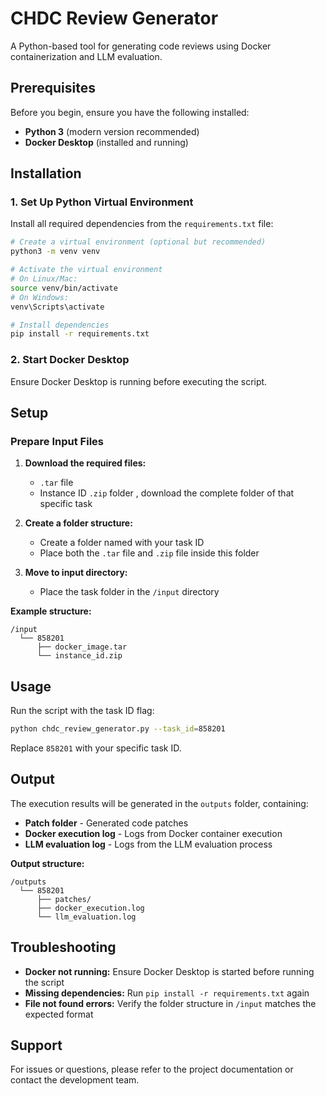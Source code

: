 # CHDC Review Generator

A Python-based tool for generating code reviews using Docker containerization and LLM evaluation.

## Prerequisites

Before you begin, ensure you have the following installed:

- **Python 3** (modern version recommended)
- **Docker Desktop** (installed and running)

## Installation

### 1. Set Up Python Virtual Environment

Install all required dependencies from the `requirements.txt` file:

```bash
# Create a virtual environment (optional but recommended)
python3 -m venv venv

# Activate the virtual environment
# On Linux/Mac:
source venv/bin/activate
# On Windows:
venv\Scripts\activate

# Install dependencies
pip install -r requirements.txt
```

### 2. Start Docker Desktop

Ensure Docker Desktop is running before executing the script.

## Setup

### Prepare Input Files

1. **Download the required files:**
    - `.tar` file
    - Instance ID `.zip` folder , download the complete folder of that specific task 

2. **Create a folder structure:**
    - Create a folder named with your task ID
    - Place both the `.tar` file and `.zip` file inside this folder

3. **Move to input directory:**
    - Place the task folder in the `/input` directory

**Example structure:**
```
/input
  └── 858201
      ├── docker_image.tar
      └── instance_id.zip
```

## Usage

Run the script with the task ID flag:

```bash
python chdc_review_generator.py --task_id=858201
```

Replace `858201` with your specific task ID.

## Output

The execution results will be generated in the `outputs` folder, containing:

- **Patch folder** - Generated code patches
- **Docker execution log** - Logs from Docker container execution
- **LLM evaluation log** - Logs from the LLM evaluation process

**Output structure:**
```
/outputs
  └── 858201
      ├── patches/
      ├── docker_execution.log
      └── llm_evaluation.log
```

## Troubleshooting

- **Docker not running:** Ensure Docker Desktop is started before running the script
- **Missing dependencies:** Run `pip install -r requirements.txt` again
- **File not found errors:** Verify the folder structure in `/input` matches the expected format

## Support

For issues or questions, please refer to the project documentation or contact the development team.